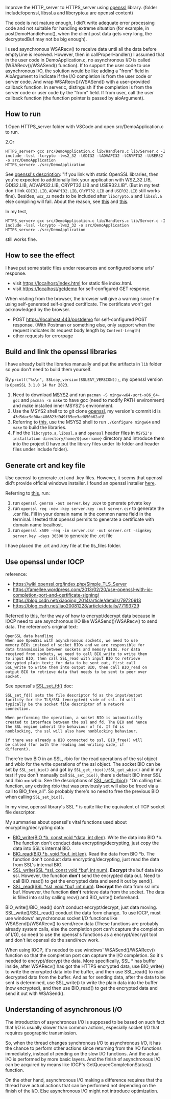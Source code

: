 Improve the HTTP_server to HTTPS_server using [openssl](https://www.openssl.org/) library. (folder include/openssl, libssl.a and libcrypto.a are openssl content)

The code is not mature enough, I did't write adequate error processing code and not suitable for handling extreme situation (for example, in postDemoHandleFunc(), when the client post data gets very long, the decryptedBuf may not be big enough).

I used asynchronous WSARecv() to receive data until all the data before emptyLine is received. However, then in callProperHandler() I assumed that in the user code in DemoApplication.c, no asynchronous I/O is called (WSARecv()/WSASend() function). If to support the user code to use asynchronous I/O, the solution would be like adding a "from" field in AioArgument to indicate if the I/O completion is from the user code or server code. And wrap WSARecv()/WSASend() with a user-provided callback function. In server.c, distinguish if the completion is from the server code or user code by the "from" field. If from user, call the user callback function (the function pointer is passed by aioArgument).

## How to run
1.Open HTTPS_server folder with VSCode and open src/DemoApplication.c to run.

2.Or
```
HTTPS_server> gcc src/DemoApplication.c lib/Handlers.c lib/Server.c -I include -lssl -lcrypto -lws2_32 -lGDI32 -lADVAPI32 -lCRYPT32 -lUSER32 -o src/DemoApplication
HTTPS_server> ./src/DemoApplication
```
See [openssl's description](https://github.com/openssl/openssl/blob/master/NOTES-WINDOWS.md#linking-native-applications): "If you link with static OpenSSL libraries, then you're expected to additionally link your application with WS2_32.LIB, GDI32.LIB, ADVAPI32.LIB, CRYPT32.LIB and USER32.LIB". (But in my test don't link `GDI32.LIB`, `ADVAPI32.LIB`, `CRYPT32.LIB` and `USER32.LIB` still works fine). Besides, `ws2_32` needs to be included after `libcrypto.a` and `libssl.a` else compiling will fail. About the reason, see [this](https://stackoverflow.com/questions/3363398/g-linking-order-dependency-when-linking-c-code-to-c-code) and [this](https://blog.csdn.net/zzd_zzd/article/details/105059952).

In my test,
```
HTTPS_server> gcc src/DemoApplication.c lib/Handlers.c lib/Server.c -I include -lssl -lcrypto -lws2_32 -o src/DemoApplication
HTTPS_server> ./src/DemoApplication
```
still works fine.

## How to see the effect

I have put some static files under resources and configured some urls' response.

* visit <https://localhost/index.html> for static file index.html.
* visit <https://localhost/getdemo> for self-configured GET response.

When visiting from the browser, the browser will give a warning since I'm using self-generated self-signed certificate. The certificate won't get acknowledged by the browser.

* POST <https://localhost:443/postdemo> for self-configured POST response. (With Postman or something else, only support when the request indicates its request body length by `Content-Length`)
* other requests for errorpage

## Build and link the openssl libraries
I have already built the libraries manually and put the artifacts in `lib` folder so you don't need to build them yourself.

By `printf("%s\n", SSLeay_version(SSLEAY_VERSION));`, my openssl version is `OpenSSL 3.1.0 14 Mar 2023`.

1. Need to download [MSYS2](https://www.msys2.org/) and run `pacman -S mingw-w64-ucrt-x86_64-gcc` and `pacman -S make` to have gcc (need to modify PATH environment) and make installed inner MSYS2's environment.
2. Use the MSYS2 shell to to git clone [openssl](https://github.com/openssl/openssl), my version's commit id is `43d5dac9d00ac486823d949f85ee3ad650b62af8`
3. Referring to [this](https://github.com/openssl/openssl/blob/master/NOTES-WINDOWS.md#native-builds-using-mingw), use the MSYS2 shell to run `./Configure mingw64` and `make` to build the libraries.
4. Find the `libcrypto.a`, `libssl.a` and `openssl` header files in `MSYS2's installation directory/home/${username}` directory and introduce them into the project (I have put the library files under lib folder and header files under include folder).

## Generate crt and key file
Use openssl to generate .crt and .key files. However, it seems that openssl did't provide official windows installer. I found an openssl installer [here](https://slproweb.com/products/Win32OpenSSL.html).

Referring to [this](https://ningyu1.github.io/site/post/51-ssl-cert/), run:

1. run `openssl genrsa -out server.key 1024` to generate private key
2. run `openssl req -new -key server.key -out server.csr` to generate the .csr file. Fill in your domain name in the common name field in the terminal. I tested that openssl permits to generate a certificate with domain name localhost.
3. run `openssl x509 -req -in server.csr -out server.crt -signkey server.key -days 36500` to generate the .crt file

I have placed the .crt and .key file at the tls_files folder.

## Use openssl under IOCP
reference:
* https://wiki.openssl.org/index.php/Simple_TLS_Server
* https://famellee.wordpress.com/2013/02/20/use-openssl-with-io-completion-port-and-certificate-signing/
* https://blog.csdn.net/xiaoqing_2014/article/details/79720913
* https://blog.csdn.net/liao20081228/article/details/77193729

Referred to [this](https://famellee.wordpress.com/2013/02/20/use-openssl-with-io-completion-port-and-certificate-signing/), for the way of how to encrypt/decrypt data because in IOCP need to use asynchronous I/O like WSASend()/WSARecv() to send data. The reference's original text:
```
OpenSSL data handling
When use OpenSSL with asynchronous sockets, we need to use 
memory BIOs instead of socket BIOs and we are responsible for 
data transmission between sockets and memory BIOs. For data 
received from sockets, we need to call BIO_write to write them 
to input BIO, then call SSL_read with input BIO to retrieve 
decrypted plain text; for data to be sent out, first call 
SSL_write to write them into output BIO, then call BIO_read on 
output BIO to retrieve data that needs to be sent to peer over 
socket.
```

See openssl's [SSL_set_fd()](https://www.openssl.org/docs/man3.0/man3/SSL_set_fd.html) doc:
```
SSL_set_fd() sets the file descriptor fd as the input/output 
facility for the TLS/SSL (encrypted) side of ssl. fd will 
typically be the socket file descriptor of a network 
connection.

When performing the operation, a socket BIO is automatically 
created to interface between the ssl and fd. The BIO and hence 
the SSL engine inherit the behaviour of fd. If fd is 
nonblocking, the ssl will also have nonblocking behaviour.

If there was already a BIO connected to ssl, BIO_free() will 
be called (for both the reading and writing side, if 
different).
```
There're two BIO in an SSL, rbio for the read operations of the ssl object and wbio for the write operations of the ssl object. The socket BIO can be set by `SSL_set_bio()` and got by `SSL_get_rbio()/SSL_get_wbio()` and in my test if you don't manually call `SSL_set_bio()`, there's default BIO inner SSL and rbio == wbio. See the descriptions of [SSL_set0_rbio()](https://www.openssl.org/docs/man3.1/man3/SSL_set_bio.html): "On calling this function, any existing rbio that was previously set will also be freed via a call to BIO_free_all". So probably there's no need to free the previous BIO when calling `SSL_set_bio()`.

In my view, openssl library's SSL * is quite like the equivalent of TCP socket file descriptor.

My summaries about openssl's vital functions used about encrypting/decrypting data:
* [BIO_write(BIO *b, const void *data, int dlen)](https://www.openssl.org/docs/man3.0/man3/BIO_write.html). Write the data into BIO *b. The function don't conduct data encrypting/decrypting, just copy the data into SSL's internal BIO.
* [BIO_read(BIO *b, void *buf, int len)](https://www.openssl.org/docs/man1.0.2/man3/BIO_read.html). Read the data from BIO *b. The function don't conduct data encrypting/decrypting, just read the data from SSL's internal BIO.
* [SSL_write(SSL *ssl, const void *buf, int num)](https://www.openssl.org/docs/man1.1.1/man3/SSL_write.html). **Encrypt** the buf data into ssl. However, the function **don't** send the encrypted data out. Need to call BIO_read() to get the encrypted data and send it out by send().
* [SSL_read(SSL *ssl, void *buf, int num)](https://www.openssl.org/docs/man1.1.1/man3/SSL_read.html). **Decrypt** the data from ssl into buf. However, the function **don't** retrieve data from the socket. The data is filled into ssl by calling recv() and BIO_write() beforehand.

BIO_write()/BIO_read() don't conduct encrypt/decrypt, just data moving. SSL_write()/SSL_read() conduct the data form change. To use IOCP, must use windows' asynchronous socket I/O functions like WSASend()/WSARecv() to send/recv data (These functions are probably already system calls, else the completion port can't capture the completion of I/O), so need to use the openssl's functions as a encrypt/decrypt tool and don't let openssl do the send/recv work.

When using IOCP, it's needed to use windows' WSASend()/WSARecv() function so that the completion port can capture the I/O completion. So it's needed to encrypt/decrypt the data. More specifically, SSL * has buffer inside, after WSARecv() has got the HTTPS encrypted data, use BIO_write() to write the encrypted data into the buffer, and then use SSL_read() to read decrypted data from the buffer. And as for sending data, after the data to be sent is determined, use SSL_write() to write the plain data into the buffer (now encrypted), and then use BIO_read() to get the encrypted data and send it out with WSASend().

## Understanding of asynchronous I/O
The introduction of asynchronous I/O is supposed to be based on such fact that I/O is usually slower than common actions, especially socket I/O that requires geographic transmission.

So, when the thread changes synchronous I/O to asynchronous I/O, it has the chance to perform other actions since returning from the I/O functions immediately, instead of pending on the slow I/O functions. And the actual I/O is performed by more basic layers. And the finish of asynchronous I/O can be acquired by means like IOCP's GetQueuedCompletionStatus() function.

On the other hand, asynchronous I/O making a difference requires that the thread have actual actions that can be performed not depending on the finish of the I/O. Else asynchronous I/O might not introduce optimization.